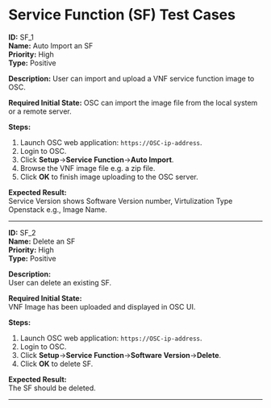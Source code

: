 # Service Function (SF) Test Cases

**ID:** SF_1  
**Name:** Auto Import an SF  
**Priority:** High  
**Type:** Positive  

**Description:** 
User can import and upload a VNF service function image to OSC.  

**Required Initial State:** 
OSC can import the image file from the local system or a remote server.

**Steps:**   
1. Launch OSC web application: `https://OSC-ip-address`.  
2. Login to OSC.  
3. Click **Setup**->**Service Function**->**Auto Import**.  
4. Browse the VNF image file e.g. a zip file.  
5. Click **OK** to finish image uploading to the OSC server.  

**Expected Result:**  
Service Version shows Software Version number, Virtulization Type Openstack e.g., Image Name.  

****

**ID:** SF_2  
**Name:** Delete an SF  
**Priority:** High  
**Type:** Positive  

**Description:**  
User can delete an existing SF.  

**Required Initial State:**  
VNF Image has been uploaded and displayed in OSC UI.  

**Steps:**    
1. Launch OSC web application: `https://OSC-ip-address`.  
2. Login to OSC.  
3. Click **Setup**->**Service Function**->**Software Version**->**Delete**.  
4. Click **OK** to delete SF.  

**Expected Result:**  
The SF should be deleted.  

****
